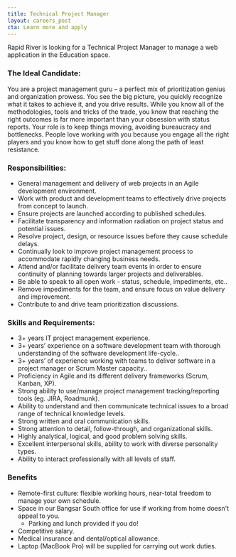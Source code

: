 ```yaml
---
title: Technical Project Manager
layout: careers_post
cta: Learn more and apply
---
```


Rapid River is looking for a Technical Project Manager to manage a web application in the Education space.

### The Ideal Candidate:

You are a project management guru – a perfect mix of prioritization genius and organization prowess. You see the big picture, you quickly recognize what it takes to achieve it, and you drive results. While you know all of the methodologies, tools and tricks of the trade, you know that reaching the right outcomes is far more important than your obsession with status reports. Your role is to keep things moving, avoiding bureaucracy and bottlenecks. People love working with you because you engage all the right players and you know how to get stuff done along the path of least resistance.

### Responsibilities:

- General management and delivery of web projects in an Agile development environment.
- Work with product and development teams to effectively drive projects from concept to launch.
- Ensure projects are launched according to published schedules.
- Facilitate transparency and information radiation on project status and potential issues.
- Resolve project, design, or resource issues before they cause schedule delays.
- Continually look to improve project management process to accommodate rapidly changing business needs.
- Attend and/or facilitate delivery team events in order to ensure continuity of planning towards larger projects and deliverables.
- Be able to speak to all open work - status, schedule, impediments, etc..
- Remove impediments for the team, and ensure focus on value delivery and improvement.
- Contribute to and drive team prioritization discussions.

### Skills and Requirements:

- 3+ years IT project management experience.
- 3+ years’ experience on a software development team with thorough understanding of the software development life-cycle..
- 3+ years’ of experience working with teams to deliver software in a project manager or Scrum Master capacity..
- Proficiency in Agile and its different delivery frameworks (Scrum, Kanban, XP).
- Strong ability to use/manage project management tracking/reporting tools (eg. JIRA, Roadmunk).
- Ability to understand and then communicate technical issues to a broad range of technical knowledge levels.
- Strong written and oral communication skills.
- Strong attention to detail, follow-through, and organizational skills.
- Highly analytical, logical, and good problem solving skills.
- Excellent interpersonal skills, ability to work with diverse personality types.
- Ability to interact professionally with all levels of staff.

### Benefits

- Remote-first culture: flexible working hours, near-total freedom to manage your own schedule.
- Space in our Bangsar South office for use if working from home doesn't appeal to you.
  - Parking and lunch provided if you do!
- Competitive salary.
- Medical insurance and dental/optical allowance.
- Laptop (MacBook Pro) will be supplied for carrying out work duties.

